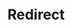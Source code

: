 ﻿---
layout: src/layouts/Redirect.astro
title: Redirect
redirect: https://yamldoc.liuyan.wang/docs/octopus-rest-api/cli/octopus-account-ssh-list
pubDate:  2023-01-01
navSearch: false
navSitemap: false
navMenu: false
---
